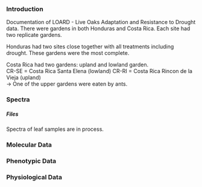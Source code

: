### Introduction

Documentation of LOARD - Live Oaks Adaptation and Resistance to Drought
data. There were gardens in both Honduras and Costa Rica. Each site had
two replicate gardens.

Honduras had two sites close together with all treatments including
drought. These gardens were the most complete.

Costa Rica had two gardens: upland and lowland garden.  
CR-SE = Costa Rica Santa Elena (lowland) CR-RI = Costa Rica Rincon de la
Vieja (upland)  
-> One of the upper gardens were eaten by ants.

### Spectra

##### Files

Spectra of leaf samples are in process.

### Molecular Data

### Phenotypic Data

### Physiological Data

